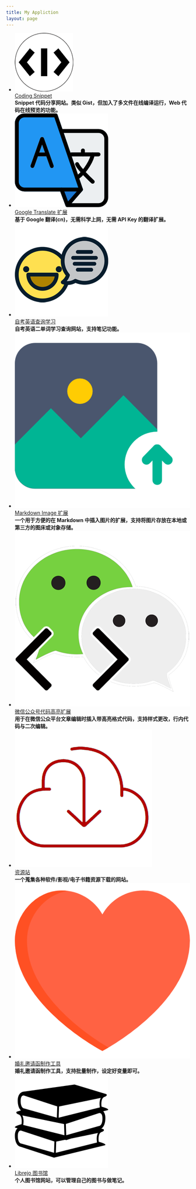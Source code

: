 ```yaml
---
title: My Appliction
layout: page
---
```


<style>
.post ul{
    list-style: none;
    padding: 0;
    flex-wrap: wrap;
    display: flex;
    justify-content: space-between;
}
.post ul>li {
    width: 22%;
}
.post ul>li img {
    width: 100%;
}
.post ul>li b {
    font-weight: normal;
}
</style>

- ![code-snippet](/media/files/app/code-snippet.png)  
  [Coding Snippet](https://code-snippet.cn)  
  **Snippet 代码分享网站。类似 Gist，但加入了多文件在线编译运行，Web 代码在线预览的功能。**
- ![google-translate](/media/files/app/google-translate.png)  
  [Google Translate 扩展](https://marketplace.visualstudio.com/items?itemName=hancel.google-translate)  
  **基于 Google 翻译(cn)，无需科学上网，无需 API Key 的翻译扩展。**
- ![English](/media/files/app/eng.png)  
  [自考英语查询学习](https://eng.sxisa.com)  
  **自考英语二单词学习查询网站，支持笔记功能。**
- ![markdown-image](/media/files/app/markdown-image.png)  
  [Markdown Image 扩展](https://marketplace.visualstudio.com/items?itemName=hancel.markdown-image)  
  **一个用于方便的在 Markdown 中插入图片的扩展，支持将图片存放在本地或第三方的图床或对象存储。**
- ![weixin-code](/media/files/app/weixin-code.png)  
  [微信公众号代码高亮扩展](https://chrome.google.com/webstore/detail/kbiedhbfjcadjlajanccenpiicgdbfaf)  
  **用于在微信公众平台文章编辑时插入带高亮格式代码，支持样式更改，行内代码与二次编辑。**
- ![Resource](/media/files/app/res.png)  
  [资源站](https://res.sxisa.com)  
  **一个蒐集各种软件/影视/电子书籍资源下载的网站。**
- ![Invitation Card Maker](media/files/app/love.png)  
  [婚礼邀请函制作工具](http://marry.git.hancel.org/)  
  **婚礼邀请函制作工具，支持批量制作，设定好变量即可。**
- ![Librejo](media/files/app/librejo.png)  
  [Librejo 图书馆](https://librejo.cn/)  
  **个人图书馆网站，可以管理自己的图书与做笔记。**





